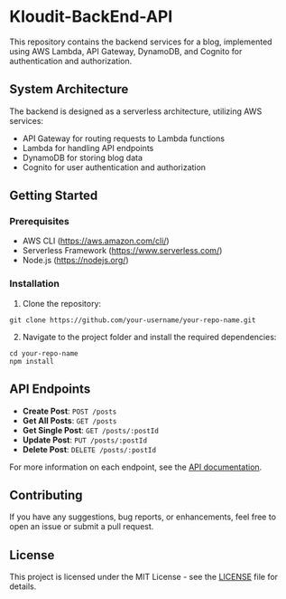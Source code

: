 # Kloudit-BackEnd-API

This repository contains the backend services for a blog, implemented using AWS Lambda, API Gateway, DynamoDB, and Cognito for authentication and authorization.

## System Architecture

The backend is designed as a serverless architecture, utilizing AWS services:

- API Gateway for routing requests to Lambda functions
- Lambda for handling API endpoints
- DynamoDB for storing blog data
- Cognito for user authentication and authorization

## Getting Started

### Prerequisites

- AWS CLI (https://aws.amazon.com/cli/)
- Serverless Framework (https://www.serverless.com/)
- Node.js (https://nodejs.org/)

### Installation

1. Clone the repository:
```
git clone https://github.com/your-username/your-repo-name.git
```

2. Navigate to the project folder and install the required dependencies:

```
cd your-repo-name
npm install
```


## API Endpoints

- **Create Post**: `POST /posts`
- **Get All Posts**: `GET /posts`
- **Get Single Post**: `GET /posts/:postId`
- **Update Post**: `PUT /posts/:postId`
- **Delete Post**: `DELETE /posts/:postId`

For more information on each endpoint, see the [API documentation](path-to-api-docs).

## Contributing

If you have any suggestions, bug reports, or enhancements, feel free to open an issue or submit a pull request.

## License

This project is licensed under the MIT License - see the [LICENSE](LICENSE) file for details.

